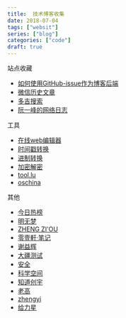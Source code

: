 ```yaml
---
title:  技术博客收集
date: 2018-07-04
tags: ["websit"]
series: ["blog"]
categories: ["code"]
draft: true
---
```


站点收藏  

- [如何使用GitHub-issue作为博客后端](https://github.com/jwenjian/ghiblog)
- [微信历史文章](https://www.ershicimi.com/)
- [多吉搜索](https://dogedoge.com/)
- [阮一峰的网络日志](http://www.ruanyifeng.com/blog/)



工具  

- [在线web编辑器](https://c.runoob.com/front-end/61)
- [时间戳转换](http://www.beijing-time.org/shijianchuo/)
- [进制转换](https://tool.oschina.net/hexconvert)
- [加密解密](http://tool.chacuo.net/crypt3des)
- [tool.lu](https://tool.lu/)
- [oschina](https://tool.oschina.net/)

其他  

- [今日热榜](http://hot.mrcuriosity.org/)
- [明无梦](https://www.dreamxu.com/)
- [ZHENG ZI'OU](https://orianna-zzo.github.io/)
- [零壹軒·笔记](http://note.qidong.name/)
- [谢益辉](https://yihui.name/cn/)
- [大疆测试](http://debugtalk.com/)
- [安全](https://impakho.com/)
- [科学空间](https://kexue.fm/)
- [知道创宇](https://www.rockyqi.net/Knownsec_RD_Checklist_v3.0/v3.0.html)
- [老高](https://blog.phpgao.com/open_terminal_in_finder.html)
- [zhengyi](http://blog.zhengyi.one/)
- [给力星](http://www.powerxing.com/)

